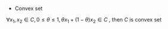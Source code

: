 * Convex set

$\forall x_1, x_2 \in C,  0\le \theta \le 1, \theta x_1 + (1-\theta) x_2 \in C$ , then $C$ is convex set